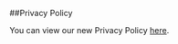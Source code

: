 ##Privacy Policy

You can view our new Privacy Policy [here](https://blog.bandlab.com/privacy-policy/).

